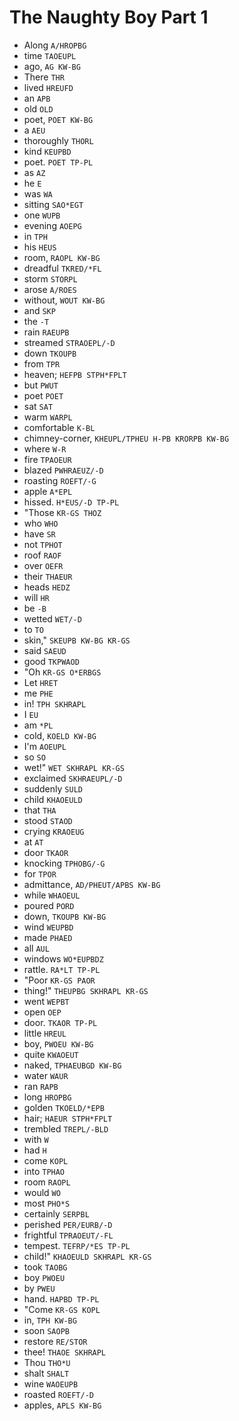 # The Naughty Boy Part 1

* Along `A/HROPBG`
* time `TAOEUPL`
* ago, `AG KW-BG`
* There `THR`
* lived `HREUFD`
* an `APB`
* old `OLD`
* poet, `POET KW-BG`
* a `AEU`
* thoroughly `THORL`
* kind `KEUPBD`
* poet. `POET TP-PL`
* as `AZ`
* he `E`
* was `WA`
* sitting `SAO*EGT`
* one `WUPB`
* evening `AOEPG`
* in `TPH`
* his `HEUS`
* room, `RAOPL KW-BG`
* dreadful `TKRED/*FL`
* storm `STORPL`
* arose `A/ROES`
* without, `WOUT KW-BG`
* and `SKP`
* the `-T`
* rain `RAEUPB`
* streamed `STRAOEPL/-D`
* down `TKOUPB`
* from `TPR`
* heaven; `HEFPB STPH*FPLT`
* but `PWUT`
* poet `POET`
* sat `SAT`
* warm `WARPL`
* comfortable `K-BL`
* chimney-corner, `KHEUPL/TPHEU H-PB KRORPB KW-BG`
* where `W-R`
* fire `TPAOEUR`
* blazed `PWHRAEUZ/-D`
* roasting `ROEFT/-G`
* apple `A*EPL`
* hissed. `H*EUS/-D TP-PL`
* "Those `KR-GS THOZ`
* who `WHO`
* have `SR`
* not `TPHOT`
* roof `RAOF`
* over `OEFR`
* their `THAEUR`
* heads `HEDZ`
* will `HR`
* be `-B`
* wetted `WET/-D`
* to `TO`
* skin," `SKEUPB KW-BG KR-GS`
* said `SAEUD`
* good `TKPWAOD`
* "Oh `KR-GS O*ERBGS`
* Let `HRET`
* me `PHE`
* in! `TPH SKHRAPL`
* I `EU`
* am `*PL`
* cold, `KOELD KW-BG`
* I'm `AOEUPL`
* so `SO`
* wet!" `WET SKHRAPL KR-GS`
* exclaimed `SKHRAEUPL/-D`
* suddenly `SULD`
* child `KHAOEULD`
* that `THA`
* stood `STAOD`
* crying `KRAOEUG`
* at `AT`
* door `TKAOR`
* knocking `TPHOBG/-G`
* for `TPOR`
* admittance, `AD/PHEUT/APBS KW-BG`
* while `WHAOEUL`
* poured `PORD`
* down, `TKOUPB KW-BG`
* wind `WEUPBD`
* made `PHAED`
* all `AUL`
* windows `WO*EUPBDZ`
* rattle. `RA*LT TP-PL`
* "Poor `KR-GS PAOR`
* thing!" `THEUPBG SKHRAPL KR-GS`
* went `WEPBT`
* open `OEP`
* door. `TKAOR TP-PL`
* little `HREUL`
* boy, `PWOEU KW-BG`
* quite `KWAOEUT`
* naked, `TPHAEUBGD KW-BG`
* water `WAUR`
* ran `RAPB`
* long `HROPBG`
* golden `TKOELD/*EPB`
* hair; `HAEUR STPH*FPLT`
* trembled `TREPL/-BLD`
* with `W`
* had `H`
* come `KOPL`
* into `TPHAO`
* room `RAOPL`
* would `WO`
* most `PHO*S`
* certainly `SERPBL`
* perished `PER/EURB/-D`
* frightful `TPRAOEUT/-FL`
* tempest. `TEFRP/*ES TP-PL`
* child!" `KHAOEULD SKHRAPL KR-GS`
* took `TAOBG`
* boy `PWOEU`
* by `PWEU`
* hand. `HAPBD TP-PL`
* "Come `KR-GS KOPL`
* in, `TPH KW-BG`
* soon `SAOPB`
* restore `RE/STOR`
* thee! `THAOE SKHRAPL`
* Thou `THO*U`
* shalt `SHALT`
* wine `WAOEUPB`
* roasted `ROEFT/-D`
* apples, `APLS KW-BG`
